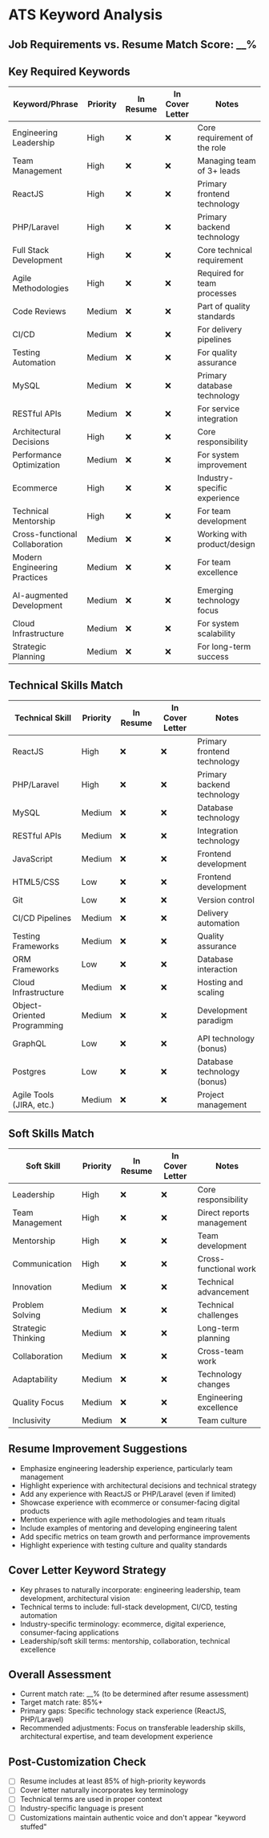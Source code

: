 # ATS Keyword Analysis

## Job Requirements vs. Resume Match Score: __% 

## Key Required Keywords
| Keyword/Phrase | Priority | In Resume | In Cover Letter | Notes |
|---------------|----------|-----------|----------------|-------|
| Engineering Leadership | High | ❌ | ❌ | Core requirement of the role |
| Team Management | High | ❌ | ❌ | Managing team of 3+ leads |
| ReactJS | High | ❌ | ❌ | Primary frontend technology |
| PHP/Laravel | High | ❌ | ❌ | Primary backend technology |
| Full Stack Development | High | ❌ | ❌ | Core technical requirement |
| Agile Methodologies | High | ❌ | ❌ | Required for team processes |
| Code Reviews | Medium | ❌ | ❌ | Part of quality standards |
| CI/CD | Medium | ❌ | ❌ | For delivery pipelines |
| Testing Automation | Medium | ❌ | ❌ | For quality assurance |
| MySQL | Medium | ❌ | ❌ | Primary database technology |
| RESTful APIs | Medium | ❌ | ❌ | For service integration |
| Architectural Decisions | High | ❌ | ❌ | Core responsibility |
| Performance Optimization | Medium | ❌ | ❌ | For system improvement |
| Ecommerce | High | ❌ | ❌ | Industry-specific experience |
| Technical Mentorship | High | ❌ | ❌ | For team development |
| Cross-functional Collaboration | Medium | ❌ | ❌ | Working with product/design |
| Modern Engineering Practices | Medium | ❌ | ❌ | For team excellence |
| AI-augmented Development | Medium | ❌ | ❌ | Emerging technology focus |
| Cloud Infrastructure | Medium | ❌ | ❌ | For system scalability |
| Strategic Planning | Medium | ❌ | ❌ | For long-term success |

## Technical Skills Match
| Technical Skill | Priority | In Resume | In Cover Letter | Notes |
|----------------|----------|-----------|----------------|-------|
| ReactJS | High | ❌ | ❌ | Primary frontend technology |
| PHP/Laravel | High | ❌ | ❌ | Primary backend technology |
| MySQL | Medium | ❌ | ❌ | Database technology |
| RESTful APIs | Medium | ❌ | ❌ | Integration technology |
| JavaScript | Medium | ❌ | ❌ | Frontend development |
| HTML5/CSS | Low | ❌ | ❌ | Frontend development |
| Git | Low | ❌ | ❌ | Version control |
| CI/CD Pipelines | Medium | ❌ | ❌ | Delivery automation |
| Testing Frameworks | Medium | ❌ | ❌ | Quality assurance |
| ORM Frameworks | Low | ❌ | ❌ | Database interaction |
| Cloud Infrastructure | Medium | ❌ | ❌ | Hosting and scaling |
| Object-Oriented Programming | Medium | ❌ | ❌ | Development paradigm |
| GraphQL | Low | ❌ | ❌ | API technology (bonus) |
| Postgres | Low | ❌ | ❌ | Database technology (bonus) |
| Agile Tools (JIRA, etc.) | Medium | ❌ | ❌ | Project management |

## Soft Skills Match
| Soft Skill | Priority | In Resume | In Cover Letter | Notes |
|------------|----------|-----------|----------------|-------|
| Leadership | High | ❌ | ❌ | Core responsibility |
| Team Management | High | ❌ | ❌ | Direct reports management |
| Mentorship | High | ❌ | ❌ | Team development |
| Communication | High | ❌ | ❌ | Cross-functional work |
| Innovation | Medium | ❌ | ❌ | Technical advancement |
| Problem Solving | Medium | ❌ | ❌ | Technical challenges |
| Strategic Thinking | Medium | ❌ | ❌ | Long-term planning |
| Collaboration | Medium | ❌ | ❌ | Cross-team work |
| Adaptability | Medium | ❌ | ❌ | Technology changes |
| Quality Focus | Medium | ❌ | ❌ | Engineering excellence |
| Inclusivity | Medium | ❌ | ❌ | Team culture |

## Resume Improvement Suggestions
- Emphasize engineering leadership experience, particularly team management
- Highlight experience with architectural decisions and technical strategy
- Add any experience with ReactJS or PHP/Laravel (even if limited)
- Showcase experience with ecommerce or consumer-facing digital products
- Mention experience with agile methodologies and team rituals
- Include examples of mentoring and developing engineering talent
- Add specific metrics on team growth and performance improvements
- Highlight experience with testing culture and quality standards

## Cover Letter Keyword Strategy
- Key phrases to naturally incorporate: engineering leadership, team development, architectural vision
- Technical terms to include: full-stack development, CI/CD, testing automation
- Industry-specific terminology: ecommerce, digital experience, consumer-facing applications
- Leadership/soft skill terms: mentorship, collaboration, technical excellence

## Overall Assessment
- Current match rate: __% (to be determined after resume assessment)
- Target match rate: 85%+
- Primary gaps: Specific technology stack experience (ReactJS, PHP/Laravel)
- Recommended adjustments: Focus on transferable leadership skills, architectural expertise, and team development experience

## Post-Customization Check
- [ ] Resume includes at least 85% of high-priority keywords
- [ ] Cover letter naturally incorporates key terminology
- [ ] Technical terms are used in proper context
- [ ] Industry-specific language is present
- [ ] Customizations maintain authentic voice and don't appear "keyword stuffed"